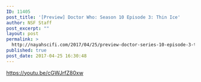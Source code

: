 ```yaml
---
ID: 11405
post_title: '[Preview] Doctor Who: Season 10 Episode 3: Thin Ice'
author: NSF Staff
post_excerpt: ""
layout: post
permalink: >
  http://nayahscifi.com/2017/04/25/preview-doctor-series-10-episode-3-thin-ice/
published: true
post_date: 2017-04-25 16:30:48
---
```

https://youtu.be/cGWJrfZ80xw